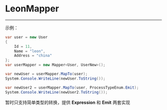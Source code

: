# LeonMapper

---

示例：
```c#
var user = new User
{
    Id = 11,
    Name = "leon",
    Address = "china"
};
var userMapper = new Mapper<User, UserNew>();

var newUser = userMapper.MapTo(user);
System.Console.WriteLine(newUser.ToString());

var newUser2 = userMapper.MapTo(user, ProcessTypeEnum.Emit);
System.Console.WriteLine(newUser2.ToString());
```

暂时只支持简单类型的转换，提供 **Expression** 和 **Emit** 两套实现